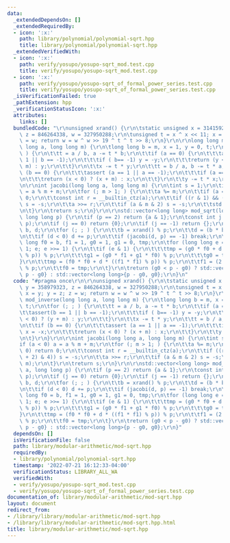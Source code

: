 ```yaml
---
data:
  _extendedDependsOn: []
  _extendedRequiredBy:
  - icon: ':x:'
    path: library/polynomial/polynomial-sqrt.hpp
    title: library/polynomial/polynomial-sqrt.hpp
  _extendedVerifiedWith:
  - icon: ':x:'
    path: verify/yosupo/yosupo-sqrt_mod.test.cpp
    title: verify/yosupo/yosupo-sqrt_mod.test.cpp
  - icon: ':x:'
    path: verify/yosupo/yosupo-sqrt_of_formal_power_series.test.cpp
    title: verify/yosupo/yosupo-sqrt_of_formal_power_series.test.cpp
  _isVerificationFailed: true
  _pathExtension: hpp
  _verificationStatusIcon: ':x:'
  attributes:
    links: []
  bundledCode: "\r\nunsigned xrand() {\r\n\tstatic unsigned x = 314159265, y = 358979323,\
    \ z = 846264338, w = 327950288;\r\n\tunsigned t = x ^ x << 11; x = y; y = z; z\
    \ = w; return w = w ^ w >> 19 ^ t ^ t >> 8;\r\n}\r\n\r\nlong long mod_inverse(long\
    \ long a, long long m) {\r\n\tlong long b = m, x = 1, y = 0, t;\r\n\tfor (; ;\
    \ ) {\r\n\t\tt = a / b, a -= t * b;\r\n\t\tif (a == 0) {\r\n\t\t\tassert(b ==\
    \ 1 || b == -1);\r\n\t\t\tif ( b== -1) y = -y;\r\n\t\t\treturn (y < 0) ? (y +\
    \ m) : y;\r\n\t\t}\r\n\t\tx -= t * y;\r\n\t\tt = b / a, b -= t * a;\r\n\t\tif\
    \ (b == 0) {\r\n\t\t\tassert (a == 1 || a == -1);\r\n\t\t\tif (a == -1) x = -x;\r\
    \n\t\t\treturn (x < 0) ? (x + m) : x;\r\n\t\t}\r\n\t\ty -= t * x;\r\n\t}\r\n}\r\
    \n\r\nint jacobi(long long a, long long m) {\r\n\tint s = 1;\r\n\tif (a < 0) a\
    \ = a % m + m;\r\n\tfor (; m > 1; ) {\r\n\t\ta %= m;\r\n\t\tif (a == 0) return\
    \ 0;\r\n\t\tconst int r = __builtin_ctz(a);\r\n\t\tif ((r & 1) && ((m + 2) & 4))\
    \ s = -s;\r\n\t\ta >>= r;\r\n\t\tif (a & m & 2) s = -s;\r\n\t\tstd::swap(a, m);\r\
    \n\t}\r\n\treturn s;\r\n}\r\n\r\nstd::vector<long long> mod_sqrt(long long a,\
    \ long long p) {\r\n\tif (p == 2) return {a & 1};\r\n\tconst int j = jacobi(a,\
    \ p);\r\n\tif (j == 0) return {0};\r\n\tif (j == -1) return {};\r\n\tlong long\
    \ b, d;\r\n\tfor (; ; ) {\r\n\t\tb = xrand() % p;\r\n\t\td = (b * b - a) % p;\r\
    \n\t\tif (d < 0) d += p;\r\n\t\tif (jacobi(d, p) == -1) break;\r\n\t}\r\n\tlong\
    \ long f0 = b, f1 = 1, g0 = 1, g1 = 0, tmp;\r\n\tfor (long long e = (p + 1) >>\
    \ 1; e; e >>= 1) {\r\n\t\tif (e & 1) {\r\n\t\t\ttmp = (g0 * f0 + d * ((g1 * f1)\
    \ % p)) % p;\r\n\t\t\tg1 = (g0 * f1 + g1 * f0) % p;\r\n\t\t\tg0 = tmp;\r\n\t\t\
    }\r\n\t\ttmp = (f0 * f0 + d * ((f1 * f1) % p)) % p;\r\n\t\tf1 = (2 * f0 * f1)\
    \ % p;\r\n\t\tf0 = tmp;\r\n\t}\r\n\treturn (g0 < p - g0) ? std::vector<long long>{g0,\
    \ p - g0} : std::vector<long long>{p - g0, g0};\r\n}\n"
  code: "#pragma once\r\n\r\nunsigned xrand() {\r\n\tstatic unsigned x = 314159265,\
    \ y = 358979323, z = 846264338, w = 327950288;\r\n\tunsigned t = x ^ x << 11;\
    \ x = y; y = z; z = w; return w = w ^ w >> 19 ^ t ^ t >> 8;\r\n}\r\n\r\nlong long\
    \ mod_inverse(long long a, long long m) {\r\n\tlong long b = m, x = 1, y = 0,\
    \ t;\r\n\tfor (; ; ) {\r\n\t\tt = a / b, a -= t * b;\r\n\t\tif (a == 0) {\r\n\t\
    \t\tassert(b == 1 || b == -1);\r\n\t\t\tif ( b== -1) y = -y;\r\n\t\t\treturn (y\
    \ < 0) ? (y + m) : y;\r\n\t\t}\r\n\t\tx -= t * y;\r\n\t\tt = b / a, b -= t * a;\r\
    \n\t\tif (b == 0) {\r\n\t\t\tassert (a == 1 || a == -1);\r\n\t\t\tif (a == -1)\
    \ x = -x;\r\n\t\t\treturn (x < 0) ? (x + m) : x;\r\n\t\t}\r\n\t\ty -= t * x;\r\
    \n\t}\r\n}\r\n\r\nint jacobi(long long a, long long m) {\r\n\tint s = 1;\r\n\t\
    if (a < 0) a = a % m + m;\r\n\tfor (; m > 1; ) {\r\n\t\ta %= m;\r\n\t\tif (a ==\
    \ 0) return 0;\r\n\t\tconst int r = __builtin_ctz(a);\r\n\t\tif ((r & 1) && ((m\
    \ + 2) & 4)) s = -s;\r\n\t\ta >>= r;\r\n\t\tif (a & m & 2) s = -s;\r\n\t\tstd::swap(a,\
    \ m);\r\n\t}\r\n\treturn s;\r\n}\r\n\r\nstd::vector<long long> mod_sqrt(long long\
    \ a, long long p) {\r\n\tif (p == 2) return {a & 1};\r\n\tconst int j = jacobi(a,\
    \ p);\r\n\tif (j == 0) return {0};\r\n\tif (j == -1) return {};\r\n\tlong long\
    \ b, d;\r\n\tfor (; ; ) {\r\n\t\tb = xrand() % p;\r\n\t\td = (b * b - a) % p;\r\
    \n\t\tif (d < 0) d += p;\r\n\t\tif (jacobi(d, p) == -1) break;\r\n\t}\r\n\tlong\
    \ long f0 = b, f1 = 1, g0 = 1, g1 = 0, tmp;\r\n\tfor (long long e = (p + 1) >>\
    \ 1; e; e >>= 1) {\r\n\t\tif (e & 1) {\r\n\t\t\ttmp = (g0 * f0 + d * ((g1 * f1)\
    \ % p)) % p;\r\n\t\t\tg1 = (g0 * f1 + g1 * f0) % p;\r\n\t\t\tg0 = tmp;\r\n\t\t\
    }\r\n\t\ttmp = (f0 * f0 + d * ((f1 * f1) % p)) % p;\r\n\t\tf1 = (2 * f0 * f1)\
    \ % p;\r\n\t\tf0 = tmp;\r\n\t}\r\n\treturn (g0 < p - g0) ? std::vector<long long>{g0,\
    \ p - g0} : std::vector<long long>{p - g0, g0};\r\n}"
  dependsOn: []
  isVerificationFile: false
  path: library/modular-arithmetic/mod-sqrt.hpp
  requiredBy:
  - library/polynomial/polynomial-sqrt.hpp
  timestamp: '2022-07-21 16:12:33-04:00'
  verificationStatus: LIBRARY_ALL_WA
  verifiedWith:
  - verify/yosupo/yosupo-sqrt_mod.test.cpp
  - verify/yosupo/yosupo-sqrt_of_formal_power_series.test.cpp
documentation_of: library/modular-arithmetic/mod-sqrt.hpp
layout: document
redirect_from:
- /library/library/modular-arithmetic/mod-sqrt.hpp
- /library/library/modular-arithmetic/mod-sqrt.hpp.html
title: library/modular-arithmetic/mod-sqrt.hpp
---
```

